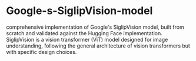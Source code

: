 # Google-s-SiglipVision-model
comprehensive implementation of Google's SiglipVision model, built from scratch and validated against the Hugging Face implementation. SiglipVision is a vision transformer (ViT) model designed for image understanding, following the general architecture of vision transformers but with specific design choices.
